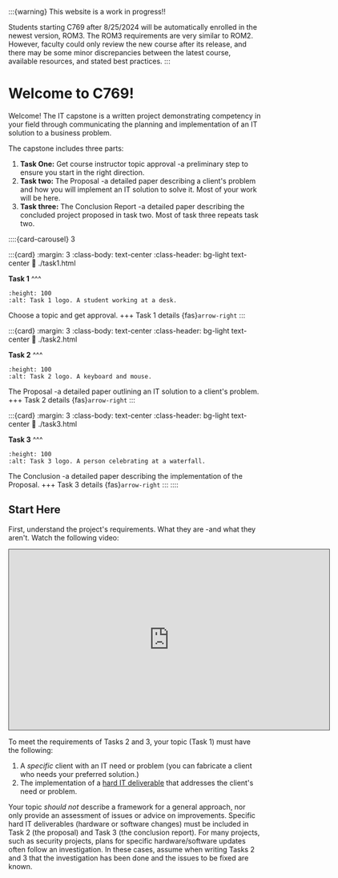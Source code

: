 
:::{warning}
This website is a work in progress!!

Students starting C769 after 8/25/2024 will be automatically enrolled in the newest version, ROM3. The ROM3 requirements are very similar to ROM2. However, faculty could only review the new course after its release, and there may be some minor discrepancies between the latest course, available resources, and stated best practices.
:::

# Welcome to C769!

Welcome! The IT capstone is a written project demonstrating competency in your field through communicating the planning and implementation of an IT solution to a business problem.

The capstone includes three parts:

1. **Task One:** Get course instructor topic approval -a preliminary step to ensure you start in the right direction.
2. **Task two:** The Proposal -a detailed paper describing a client's problem and how you will implement an IT solution to solve it. Most of your work will be here.
3. **Task three:** The Conclusion Report -a detailed paper describing the concluded project proposed in task two. Most of task three repeats task two.

::::{card-carousel} 3

:::{card}
:margin: 3
:class-body: text-center
:class-header: bg-light text-center
:link: ./task1.html

**Task 1**
^^^

```{image} ./url_images/idea-b.png
:height: 100
:alt: Task 1 logo. A student working at a desk. 
```

Choose a topic and get approval.
+++
Task 1 details {fas}`arrow-right`
:::

:::{card}
:margin: 3
:class-body: text-center
:class-header: bg-light text-center
:link: ./task2.html

**Task 2**
^^^

```{image} ./url_images/task_2_image.jpg
:height: 100
:alt: Task 2 logo. A keyboard and mouse.
```

The Proposal -a detailed paper outlining an IT solution to a client's problem.
+++
Task 2 details {fas}`arrow-right`
:::

:::{card}
:margin: 3
:class-body: text-center
:class-header: bg-light text-center
:link: ./task3.html

**Task 3**
^^^

```{image} ./url_images/task_3_image.jpg
:height: 100
:alt: Task 3 logo. A person celebrating at a waterfall.
```

The Conclusion -a detailed paper describing the implementation of the Proposal.
+++
Task 3 details {fas}`arrow-right`
:::
::::

## Start Here

<!-- src="https://wgu.hosted.panopto.com/Panopto/Pages/Embed.aspx?id=e26949a3-9e24-4092-bf52-aedb014e2527&autoplay=false&offerviewer=true&showtitle=true&showbrand=true&captions=true&interactivity=all" -->

First, understand the project's requirements. What they are -and what they aren't. Watch the following video:
<iframe
    src = "https://wgu.hosted.panopto.com/Panopto/Pages/Viewer.aspx?id=05211a31-2088-4fe1-919f-b1ff0132a6c4&autoplay=false&offerviewer=true&showtitle=true&showbrand=true&captions=true&interactivity=all"
    title="C769 Overview"
    width="640px"
    height="360px"
    style="border: 1px solid #464646;"
    allowfullscreen allow="autoplay"
    alt= "Title screen for the welcome video."
>
</iframe>

To meet the requirements of Tasks 2 and 3, your topic (Task 1) must have the following:

1. A *specific* client with an IT need or problem (you can fabricate a client who needs your preferred solution.)
2. The implementation of a [hard IT deliverable](task1:faq:hard) that addresses the client's need or problem.

Your topic *should not* describe a framework for a general approach, nor only provide an assessment of issues or advice on improvements. Specific hard IT deliverables (hardware or software changes) must be included in Task 2 (the proposal) and Task 3 (the conclusion report). For many projects, such as security projects, plans for specific hardware/software updates often follow an investigation. In these cases, assume when writing Tasks 2 and 3 that the investigation has been done and the issues to be fixed are known.

<!-- :::{tip}
Nearing the end of your term? See the [pacing guide and the Accelerated Plan video](resources:general:pacing) and consider signing up for the [5 days to Finish C769 Task 2 Challenge Cohort](resources:general:cohort:5days).
::: -->

<!-- TODO: add "what to do and NOT to do section. Here and in task 1(?)
 -->